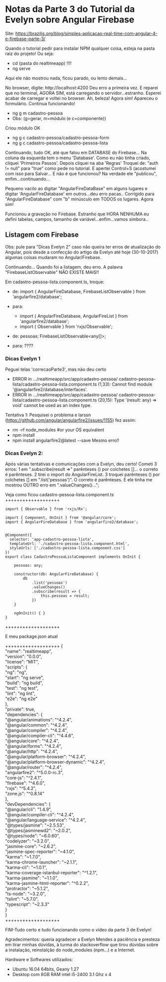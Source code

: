 # Notas da Parte 3 do Tutorial da Evelyn sobre Angular Firebase

Site: 
https://braziljs.org/blog/simples-aplicacao-real-time-com-angular-4-e-firebase-parte-3/		

Quando o tutorial pedir para instalar NPM qualquer coisa, esteja na pasta raiz do projeto! Ou seja:
- cd (pasta do realtimeapp) !!!!
- ng serve

Aqui ele não mostrou nada, ficou parado, ou lento demais...

No browser, digite: http://localhost:4200
Deu erro a primeira vez. E reparei que no terminal, AGORA SIM, está carregando o servidor...estranho.
Esperei acabar de carregar e voltei no browser. Ah, beleza! 
Agora sim! Apareceu o formulário. Continua funcionando!
		
- ng g m cadastro-pessoa
- Obs: (g=gerar, m=módulo (e c=componente))

Criou módulo OK
- ng g c cadastro-pessoa/cadastro-pessoa-form
- ng g c cadastro-pessoa/cadastro-pessoa-lista
			
Continuando, tudo OK, até que falou em DATABASE do Firebase...
Na coluna da esquerda tem o menu 'Database'. Como eu não tinha criado, cliquei 'Primeiros Passos'.
Depois cliquei na aba 'Regras'
Troquei de: "auth != null" para "true" como pede no tutorial. E apertei Control+S (acostumei com isso para Salvar...
E não é que funcionou? Na verdade ele "publicou", enfim...continuando...
				
Pequeno vacilo ao digitar "AngularFireDataBase" em alguns lugares e digitar 'AngularFireDatabase' em outros...deu erro pacas..
Corrigido para "AngularFireDatabase" com "b" minúsculo em TODOS os lugares. Agora sim!
	
Funcionou a gravação no Firebase. Estranho que HORA NENHUMA eu defini tabelas, campos, tamanho de variável...enfim...vamos simbora..
	
## Listagem com Firebase
Obs: pule para "Dicas Evelyn 2" caso não queira ter erros de atualização do Angular, pois desde a confecção do artigo da Evelyn
até hoje (30-10-2017) algumas coisas mudaram no Angular/Firebase.
	
Continuando...
Quando foi a listagem, deu erro. A palavra "FirebaseListObservable" NÃO EXISTE MAIS!!
	
Em cadastro-pessoa-lista.component.ts, troque:
- de: import { AngularFireDatabase, FirebaseListObservable } from 'angularfire2/database';
- para: 
  - import { AngularFireDatabase, AngularFireList } from 'angularfire2/database';
  - import { Observable } from 'rxjs/Observable';
		
- de: pessoas: FirebaseListObservable<any[]>;
- para: ????
		
### Dicas Evelyn 1

Peguei telas 'correcaoParte3', mas não deu certo
- ERROR in .../realtimeapp/src/app/cadastro-pessoa/
	cadastro-pessoa-lista/cadastro-pessoa-lista.component.ts (1,33): 
	Cannot find module '@angularfire2/database/interfaces'.
- ERROR in .../realtimeapp/src/app/cadastro-pessoa/
	cadastro-pessoa-lista/cadastro-pessoa-lista.component.ts (20,15): 
	Type '(result: any) => void' cannot be used as an index type.

Tentativa 1: Pesquisei o problema e Iarssn (https://github.com/angular/angularfire2/issues/1155) fez assim:
- rm -rf node_modules #or your OS equivalent
- npm install
- npm install angularfire2@latest --save
Mesmo erro!!

### Dicas Evelyn 2:

Após várias tentativas e comunicações com a Evelyn, deu certo!
Cometi 3 erros:
1 em ".subscribe(result =>" parênteses () por colchetes []... o correto é parênteses.
2 tirei o import do AngularFireList.
3 troquei parênteses () por colchetes [] em ".list('pessoas')". O correto é parênteses. E ele tinha me mostrou OUTRO erro em ".valueChanges()...";


Veja como ficou cadastro-pessoa-lista.component.ts<br>
+++++++++++++++++++

	import { Observable } from 'rxjs/Rx';

	import { Component, OnInit } from '@angular/core';
	import { AngularFireDatabase } from 'angularfire2/database';


	@Component({
	  selector: 'app-cadastro-pessoa-lista',
	  templateUrl: './cadastro-pessoa-lista.component.html',
	  styleUrls: ['./cadastro-pessoa-lista.component.css']
	})
	export class CadastroPessoaListaComponent implements OnInit {

		pessoas: any;

		constructor(db: AngularFireDatabase) {
			db
				.list('pessoas')
				.valueChanges()
				.subscribe(result => {
					this.pessoas = result;
				})
		}
		
		ngOnInit() { }
	}

+++++++++++++++++++

E meu package.json atual

+++++++++++++++++++
	{<br>
	  "name": "realtimeapp",<br>
	  "version": "0.0.0",<br>
	  "license": "MIT",<br>
	  "scripts": {<br>
		"ng": "ng",<br>
		"start": "ng serve",<br>
		"build": "ng build",<br>
		"test": "ng test",<br>
		"lint": "ng lint",<br>
		"e2e": "ng e2e"<br>
	  },<br>
	  "private": true,<br>
	  "dependencies": {<br>
		"@angular/animations": "^4.2.4",<br>
		"@angular/common": "^4.2.4",<br>
		"@angular/compiler": "^4.2.4",<br>
		"@angular/compiler-cli": "^4.4.6",<br>
		"@angular/core": "^4.2.4",<br>
		"@angular/forms": "^4.2.4",<br>
		"@angular/http": "^4.2.4",<br>
		"@angular/platform-browser": "^4.2.4",<br>
		"@angular/platform-browser-dynamic": "^4.2.4",<br>
		"@angular/router": "^4.2.4",<br>
		"angularfire2": "^5.0.0-rc.3",<br>
		"core-js": "^2.4.1",<br>
		"firebase": "^4.6.0",<br>
		"rxjs": "^5.4.2",<br>
		"zone.js": "^0.8.14"<br>
	  },<br>
	  "devDependencies": {<br>
		"@angular/cli": "1.4.9",<br>
		"@angular/compiler-cli": "^4.2.4",<br>
		"@angular/language-service": "^4.2.4",<br>
		"@types/jasmine": "~2.5.53",<br>
		"@types/jasminewd2": "~2.0.2",<br>
		"@types/node": "~6.0.60",<br>
		"codelyzer": "~3.2.0",<br>
		"jasmine-core": "~2.6.2",<br>
		"jasmine-spec-reporter": "~4.1.0",<br>
		"karma": "~1.7.0",<br>
		"karma-chrome-launcher": "~2.1.1",<br>
		"karma-cli": "~1.0.1",<br>
		"karma-coverage-istanbul-reporter": "^1.2.1",<br>
		"karma-jasmine": "~1.1.0",<br>
		"karma-jasmine-html-reporter": "^0.2.2",<br>
		"protractor": "~5.1.2",<br>
		"ts-node": "~3.2.0",<br>
		"tslint": "~5.7.0",<br>
		"typescript": "~2.3.3"<br>
	  }<br>
	}<br>
+++++++++++++++++++<br>

FIM-Tudo certo e tudo funcionando como o vídeo da parte 3 de Evelyn!

Agradecimentos: queria agradecer a Evelyn Mendes a paciência e presteza em tirar minhas dúvidas, à turma do stackoverflow que
	tirou dúvidas sobre a instalação, reinstalção do node_modules (npm...) e a Internet.

Hardware e Softwares utilizados: 
- Ubuntu 16.04 64bits, Geany 1.27
- Desktop com 8GB RAM intel i5-2400 3.1 Ghz x 4 
